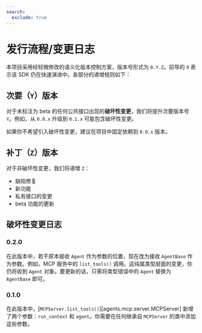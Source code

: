 ```yaml
---
search:
  exclude: true
---
```

# 发行流程/变更日志

本项目采用经轻微修改的语义化版本控制方案，版本号形式为 `0.Y.Z`。前导的 `0` 表示该 SDK 仍在快速演进中。各部分的递增规则如下：

## 次要（`Y`）版本

对于未标注为 beta 的任何公共接口出现的**破坏性变更**，我们将提升次要版本号 `Y`。例如，从 `0.0.x` 升级到 `0.1.x` 可能包含破坏性变更。

如果你不希望引入破坏性变更，建议在项目中固定依赖到 `0.0.x` 版本。

## 补丁（`Z`）版本

对于非破坏性变更，我们将递增 `Z`：

- 缺陷修复
- 新功能
- 私有接口的变更
- beta 功能的更新

## 破坏性变更日志

### 0.2.0

在此版本中，若干原本接收 `Agent` 作为参数的位置，现在改为接收 `AgentBase` 作为参数。例如，MCP 服务中的 `list_tools()` 调用。这纯属类型层面的变更，你仍将收到 `Agent` 对象。要更新的话，只需将类型错误中的 `Agent` 替换为 `AgentBase` 即可。

### 0.1.0

在此版本中，[`MCPServer.list_tools()`][agents.mcp.server.MCPServer] 新增了两个参数：`run_context` 和 `agent`。你需要在任何继承自 `MCPServer` 的类中添加这些参数。